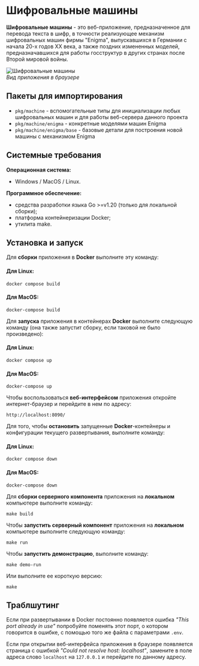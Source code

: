 # Шифровальные машины

**Шифровальные машины** - это веб-приложение, предназначенное для перевода текста в шифр, в точности реализующее механизм шифровальных машин фирмы "Enigma", выпускавшихся в Германии с начала 20-х годов XX века, а также поздних измененных моделей, предназначавшихся для работы госструктур в других странах после Второй мировой войны.

![Шифровальные машины](./cipher-machines-web-ui.png "Веб-интерфейс приложения \"Шифровальные машины\"")\
*Вид приложения в браузере*

## Пакеты для импортирования

* `pkg/machine` - вспомогательные типы для инициализации любых шифровальных машин и для работы веб-сервера данного проекта
* `pkg/machine/enigma` - конкретные моделями машин Enigma
* `pkg/machine/enigma/base` - базовые детали для построения новой машины с механизмом Enigma

## Системные требования

**Операционная система:**

- Windows / MacOS / Linux.

**Программное обеспечение:**

- средства разработки языка Go >=v1.20 (только для локальной сборки);
- платформа контейнеризации Docker;
- утилита make.

## Установка и запуск

Для **сборки** приложения в **Docker** выполните эту команду:

#### Для Linux:

```
docker compose build
```

#### Для MacOS:

```
docker-compose build
```

Для **запуска** приложения в контейнерах **Docker** выполните следующую команду (она также запустит сборку, если таковой не было произведено):

#### Для Linux:

```
docker compose up
```

#### Для MacOS:

```
docker-compose up
```

Чтобы воспользоваться **веб-интерфейсом** приложения откройте интернет-браузер и перейдите в нем по адресу:

```
http://localhost:8090/
```

Для того, чтобы **остановить** запущенные **Docker**-контейнеры и конфигурации текущего развертывания, выполните команду:

#### Для Linux:

```
docker compose down
```

#### Для MacOS:

```
docker-compose down
```

Для **сборки серверного компонента** приложения на **локальном** компьютере выполните команду:

```
make build
```

Чтобы **запустить серверный компонент** приложения на **локальном** компьютере выполните следующую команду:

```
make run
```

Чтобы **запустить демонстрацию**, выполните команду:

```
make demo-run
```

Или выполните ее короткую версию:

```
make
```

## Траблшутинг

Если при развертывании в Docker постоянно появляется ошибка *"This port already in use"* попробуйте поменять этот порт, о котором говорится в ошибке, с помощью того же файла с параметрами `.env`.

Если при открытии веб-интерфейса приложения в браузере появляется страница с ошибкой *"Could not resolve host: localhost"*, замените в поле адреса слово `localhost` на `127.0.0.1` и перейдите по данному адресу.
